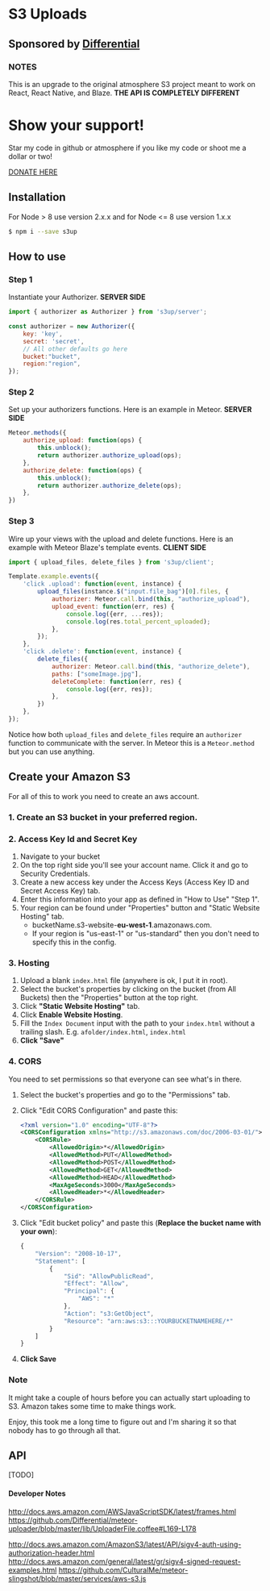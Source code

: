 # S3 Uploads

## Sponsored by [Differential](http://www.differential.com)

### NOTES
This is an upgrade to the original atmosphere S3 project meant to work on React, React Native, and Blaze.
**THE API IS COMPLETELY DIFFERENT**

# Show your support!
Star my code in github or atmosphere if you like my code or shoot me a dollar or two!

[DONATE HERE](https://cash.me/$lepozepo)

## Installation

For Node > 8 use version 2.x.x and for Node <= 8 use version 1.x.x 
``` sh
$ npm i --save s3up
```

## How to use

### Step 1
Instantiate your Authorizer. **SERVER SIDE**

``` javascript
import { authorizer as Authorizer } from 's3up/server';

const authorizer = new Authorizer({
	key: 'key',
	secret: 'secret',
	// All other defaults go here
	bucket:"bucket",
	region:"region",
});
```

### Step 2
Set up your authorizers functions. Here is an example in Meteor. **SERVER SIDE**

``` javascript
Meteor.methods({
	authorize_upload: function(ops) {
		this.unblock();
		return authorizer.authorize_upload(ops);
	},
	authorize_delete: function(ops) {
		this.unblock();
		return authorizer.authorize_delete(ops);
	},
})
```

### Step 3
Wire up your views with the upload and delete functions. Here is an example with Meteor Blaze's template events. **CLIENT SIDE**

``` javascript
import { upload_files, delete_files } from 's3up/client';

Template.example.events({
	'click .upload': function(event, instance) {
		upload_files(instance.$("input.file_bag")[0].files, {
			authorizer: Meteor.call.bind(this, "authorize_upload"),
			upload_event: function(err, res) {
				console.log({err, ...res});
				console.log(res.total_percent_uploaded);
			},
		});
	},
	'click .delete': function(event, instance) {
		delete_files({
			authorizer: Meteor.call.bind(this, "authorize_delete"),
			paths: ["someImage.jpg"],
			deleteComplete: function(err, res) {
				console.log({err, res});
			},
		})
	},
});
```

Notice how both `upload_files` and `delete_files` require an `authorizer` function to communicate with the server. In Meteor this is a `Meteor.method` but you can use anything.

## Create your Amazon S3

For all of this to work you need to create an aws account.

### 1. Create an S3 bucket in your preferred region.

### 2. Access Key Id and Secret Key

1. Navigate to your bucket
2. On the top right side you'll see your account name. Click it and go to Security Credentials.
3. Create a new access key under the Access Keys (Access Key ID and Secret Access Key) tab.
4. Enter this information into your app as defined in "How to Use" "Step 1".
5. Your region can be found under "Properties" button and "Static Website Hosting" tab.
	* bucketName.s3-website-**eu-west-1**.amazonaws.com.
	* If your region is "us-east-1" or "us-standard" then you don't need to specify this in the config.

### 3. Hosting

1. Upload a blank `index.html` file (anywhere is ok, I put it in root).
2. Select the bucket's properties by clicking on the bucket (from All Buckets) then the "Properties" button at the top right.
3. Click **"Static Website Hosting"** tab.
4. Click **Enable Website Hosting**.
5. Fill the `Index Document` input with the path to your `index.html` without a trailing slash. E.g. `afolder/index.html`, `index.html`
6. **Click "Save"**

### 4. CORS

You need to set permissions so that everyone can see what's in there.

1. Select the bucket's properties and go to the "Permissions" tab.
2. Click "Edit CORS Configuration" and paste this:

	``` xml
	<?xml version="1.0" encoding="UTF-8"?>
	<CORSConfiguration xmlns="http://s3.amazonaws.com/doc/2006-03-01/">
		<CORSRule>
			<AllowedOrigin>*</AllowedOrigin>
			<AllowedMethod>PUT</AllowedMethod>
			<AllowedMethod>POST</AllowedMethod>
			<AllowedMethod>GET</AllowedMethod>
			<AllowedMethod>HEAD</AllowedMethod>
			<MaxAgeSeconds>3000</MaxAgeSeconds>
			<AllowedHeader>*</AllowedHeader>
		</CORSRule>
	</CORSConfiguration>
	```

5. Click "Edit bucket policy" and paste this (**Replace the bucket name with your own**):

	``` javascript
	{
		"Version": "2008-10-17",
		"Statement": [
			{
				"Sid": "AllowPublicRead",
				"Effect": "Allow",
				"Principal": {
					"AWS": "*"
				},
				"Action": "s3:GetObject",
				"Resource": "arn:aws:s3:::YOURBUCKETNAMEHERE/*"
			}
		]
	}
	```

7. **Click Save**

### Note

It might take a couple of hours before you can actually start uploading to S3. Amazon takes some time to make things work.

Enjoy, this took me a long time to figure out and I'm sharing it so that nobody has to go through all that.

## API
[TODO]

#### Developer Notes
http://docs.aws.amazon.com/AWSJavaScriptSDK/latest/frames.html
https://github.com/Differential/meteor-uploader/blob/master/lib/UploaderFile.coffee#L169-L178

http://docs.aws.amazon.com/AmazonS3/latest/API/sigv4-auth-using-authorization-header.html
http://docs.aws.amazon.com/general/latest/gr/sigv4-signed-request-examples.html
https://github.com/CulturalMe/meteor-slingshot/blob/master/services/aws-s3.js

